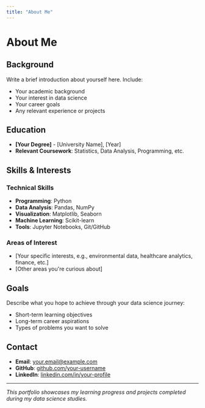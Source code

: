 ```yaml
---
title: "About Me"
---
```


# About Me

## Background

Write a brief introduction about yourself here. Include:

- Your academic background
- Your interest in data science
- Your career goals
- Any relevant experience or projects

## Education

- **[Your Degree]** - [University Name], [Year]
- **Relevant Coursework**: Statistics, Data Analysis, Programming, etc.

## Skills & Interests

### Technical Skills
- **Programming**: Python
- **Data Analysis**: Pandas, NumPy
- **Visualization**: Matplotlib, Seaborn
- **Machine Learning**: Scikit-learn
- **Tools**: Jupyter Notebooks, Git/GitHub

### Areas of Interest
- [Your specific interests, e.g., environmental data, healthcare analytics, finance, etc.]
- [Other areas you're curious about]

## Goals

Describe what you hope to achieve through your data science journey:

- Short-term learning objectives
- Long-term career aspirations
- Types of problems you want to solve

## Contact

- **Email**: your.email@example.com
- **GitHub**: [github.com/your-username](https://github.com/your-username)
- **LinkedIn**: [linkedin.com/in/your-profile](https://linkedin.com/in/your-profile)

---

*This portfolio showcases my learning progress and projects completed during my data science studies.*
